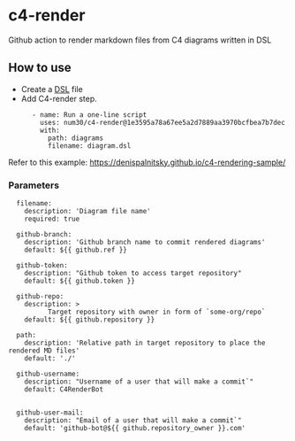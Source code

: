 # c4-render
Github action to render markdown files from C4 diagrams written in DSL 

## How to use 

- Create a [DSL](https://github.com/structurizr/dsl/blob/master/docs/cookbook/README.md) file 
- Add C4-render step.
```
      - name: Run a one-line script    
        uses: num30/c4-render@1e3595a78a67ee5a2d7889aa3970bcfbea7b7dec
        with:
          path: diagrams
          filename: diagram.dsl
```

Refer to this example: https://denispalnitsky.github.io/c4-rendering-sample/



### Parameters
```
  filename: 
    description: 'Diagram file name'
    required: true

  github-branch: 
    description: 'Github branch name to commit rendered diagrams'
    default: ${{ github.ref }}
    
  github-token:  
    description: "Github token to access target repository"    
    default: ${{ github.token }}

  github-repo:  
    description: > 
          Target repository with owner in form of `some-org/repo` 
    default: ${{ github.repository }}

  path:
    description: 'Relative path in target repository to place the rendered MD files'
    default: './'

  github-username:  
    description: "Username of a user that will make a commit`"
    default: C4RenderBot


  github-user-mail:  
    description: "Email of a user that will make a commit`"    
    default: 'github-bot@${{ github.repository_owner }}.com'
```
